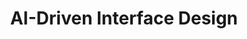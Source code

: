 ---
title: "AI-Driven Interface Design"
summary: "Exploring how AI can enhance user interface design processes"
status: "ongoing"
startDate: "2023-05-15"
endDate: "2024-12-31"
teamMemberIds: ["jane-smith", "john-doe"]
tags: ["artificial intelligence", "user interfaces", "design tools"]
---
